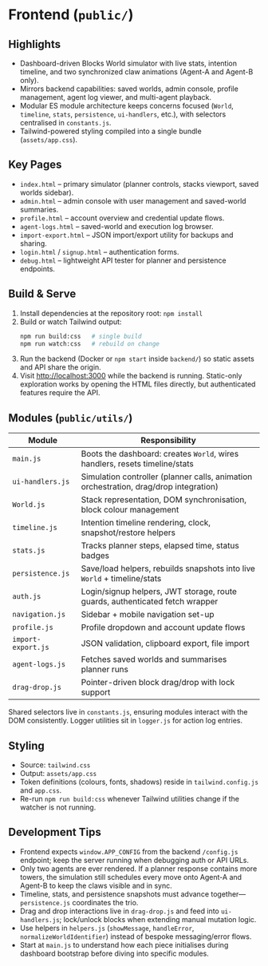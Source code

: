# Frontend (`public/`)

## Highlights
- Dashboard-driven Blocks World simulator with live stats, intention timeline, and two synchronized claw animations (Agent-A and Agent-B only).
- Mirrors backend capabilities: saved worlds, admin console, profile management, agent log viewer, and multi-agent playback.
- Modular ES module architecture keeps concerns focused (`World`, `timeline`, `stats`, `persistence`, `ui-handlers`, etc.), with selectors centralised in `constants.js`.
- Tailwind-powered styling compiled into a single bundle (`assets/app.css`).

## Key Pages
- `index.html` – primary simulator (planner controls, stacks viewport, saved worlds sidebar).
- `admin.html` – admin console with user management and saved-world summaries.
- `profile.html` – account overview and credential update flows.
- `agent-logs.html` – saved-world and execution log browser.
- `import-export.html` – JSON import/export utility for backups and sharing.
- `login.html` / `signup.html` – authentication forms.
- `debug.html` – lightweight API tester for planner and persistence endpoints.

## Build & Serve
1. Install dependencies at the repository root: `npm install`
2. Build or watch Tailwind output:
   ```bash
   npm run build:css   # single build
   npm run watch:css   # rebuild on change
   ```
3. Run the backend (Docker or `npm start` inside `backend/`) so static assets and API share the origin.
4. Visit <http://localhost:3000> while the backend is running. Static-only exploration works by opening the HTML files directly, but authenticated features require the API.

## Modules (`public/utils/`)
| Module | Responsibility |
|--------|----------------|
| `main.js` | Boots the dashboard: creates `World`, wires handlers, resets timeline/stats |
| `ui-handlers.js` | Simulation controller (planner calls, animation orchestration, drag/drop integration) |
| `World.js` | Stack representation, DOM synchronisation, block colour management |
| `timeline.js` | Intention timeline rendering, clock, snapshot/restore helpers |
| `stats.js` | Tracks planner steps, elapsed time, status badges |
| `persistence.js` | Save/load helpers, rebuilds snapshots into live `World` + timeline/stats |
| `auth.js` | Login/signup helpers, JWT storage, route guards, authenticated fetch wrapper |
| `navigation.js` | Sidebar + mobile navigation set-up |
| `profile.js` | Profile dropdown and account update flows |
| `import-export.js` | JSON validation, clipboard export, file import |
| `agent-logs.js` | Fetches saved worlds and summarises planner runs |
| `drag-drop.js` | Pointer-driven block drag/drop with lock support |

Shared selectors live in `constants.js`, ensuring modules interact with the DOM consistently. Logger utilities sit in `logger.js` for action log entries.

## Styling
- Source: `tailwind.css`
- Output: `assets/app.css`
- Token definitions (colours, fonts, shadows) reside in `tailwind.config.js` and `app.css`.
- Re-run `npm run build:css` whenever Tailwind utilities change if the watcher is not running.

## Development Tips
- Frontend expects `window.APP_CONFIG` from the backend `/config.js` endpoint; keep the server running when debugging auth or API URLs.
- Only two agents are ever rendered. If a planner response contains more towers, the simulation still schedules every move onto Agent-A and Agent-B to keep the claws visible and in sync.
- Timeline, stats, and persistence snapshots must advance together—`persistence.js` coordinates the trio.
- Drag and drop interactions live in `drag-drop.js` and feed into `ui-handlers.js`; lock/unlock blocks when extending manual mutation logic.
- Use helpers in `helpers.js` (`showMessage`, `handleError`, `normalizeWorldIdentifier`) instead of bespoke messaging/error flows.
- Start at `main.js` to understand how each piece initialises during dashboard bootstrap before diving into specific modules.
